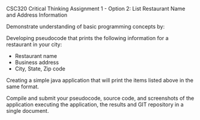 CSC320 Critical Thinking Assignment 1 - Option 2: List Restaurant Name and Address Information

Demonstrate understanding of basic programming concepts by:

Developing pseudocode that prints the following information for a restaurant in your city:

- Restaurant name
- Business address
- City, State, Zip code

Creating a simple java application that will print the items listed above in the same format.

Compile and submit your pseudocode, source code, and screenshots of the application executing the application, the results and GIT repository in a single document.